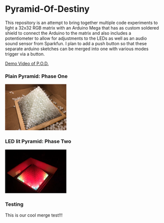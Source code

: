 # Pyramid-Of-Destiny

This repository is an attempt to bring together multiple code experiments to light a 32x32 RGB matrix with an Arduino Mega that has as custom soldered shield to connect the Arduino to the matrix and also includes a potentiometer to allow for adjustments to the LEDs as well as an audio sound sensor from Sparkfun. I plan to add a push button so that these separate arduino sketches can be merged into one with various modes trigger via a button.

<a href="https://youtu.be/FYTDi2TmmCg" target ="blank" >Demo Video of P.O.D.</a>


### Plain Pyramid: Phase One
<img src="./images/pyramid.jpeg" width="200">

### LED lit Pyramid: Phase Two
<img src="./images/pyramid-leds.png" width="200">

### Testing
This is our cool merge test!!!  
